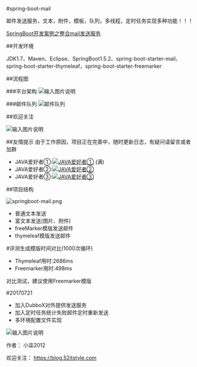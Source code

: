 #spring-boot-mail

邮件发送服务，文本，附件，模板，队列，多线程，定时任务实现多种功能！！！

[SpringBoot开发案例之整合mail发送服务](https://blog.52itstyle.com/archives/1264/)

##开发环境

JDK1.7、Maven、Eclipse、SpringBoot1.5.2、spring-boot-starter-mail、spring-boot-starter-thymeleaf，spring-boot-starter-freemarker

##流程图

###平台架构
![输入图片说明](https://git.oschina.net/uploads/images/2017/0801/190708_991f282a_87650.png "2574887637.png")

###邮件队列
![邮件队列](https://git.oschina.net/uploads/images/2017/0804/135111_3b197795_87650.png "邮件队列.png")

##欢迎关注

![输入图片说明](https://git.oschina.net/uploads/images/2017/0802/192404_8b5f9807_87650.jpeg "1801066129 (1).jpg")

##友情提示
由于工作原因，项目正在完善中，随时更新日志，有疑问请留言或者加群

- JAVA爱好者①:<a target="_blank" href="//shang.qq.com/wpa/qunwpa?idkey=f316b04ba30f31190c0d8120b5c54acf245299726b4450fb6fc64753dd546bf8"><img border="0" src="//pub.idqqimg.com/wpa/images/group.png" alt="JAVA爱好者①" title="JAVA爱好者①"></a> (满)
- JAVA爱好者②:<a target="_blank" href="//shang.qq.com/wpa/qunwpa?idkey=b2fc105d5cf11231cd863dc829b82f50454b693ad20b892a362de5adbcc9b0b3"><img border="0" src="//pub.idqqimg.com/wpa/images/group.png" alt="JAVA爱好者②" title="JAVA爱好者②"></a>
- JAVA爱好者③:<a target="_blank" href="//shang.qq.com/wpa/qunwpa?idkey=cbee3cb06364401522ea90776a1bd83cdbbed20622b93a37158d41460537db96"><img border="0" src="//pub.idqqimg.com/wpa/images/group.png" alt="JAVA爱好者③" title="JAVA爱好者③"></a>

##项目结构

![springboot-mail.png](https://blog.52itstyle.com/usr/uploads/2017/07/429638365.png)


- 普通文本发送
- 富文本发送(图片、附件)
- freeMarker模版发送邮件
- thymeleaf模版发送邮件

#评测生成模版时间对比(1000次循环)


- Thymeleaf用时:2686ms
- Freemarker用时:498ms

对比测试，建议使用Freemarker模版

#20170721
- 加入DubboX对外提供发送服务
- 加入定时任务统计失败邮件定时重新发送
- 多环境配置文件实现

![输入图片说明](https://blog.52itstyle.com/usr/uploads/58ad45c0b9e21.gif "在这里输入图片标题")

作者： 小柒2012

欢迎关注： https://blog.52itstyle.com
